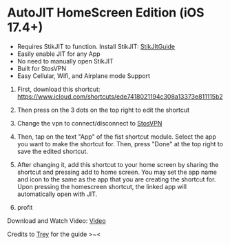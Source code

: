# AutoJIT HomeScreen Edition (iOS 17.4+)

- Requires StikJIT to function. Install StikJIT: [StikJItGuide](https://github.com/daisuke1227/guide-to-use-StikJIT/blob/main/StikJIT.md)
- Easily enable JIT for any App
- No need to manually open StikJIT
- Built for StosVPN
- Easy Cellular, Wifi, and Airplane mode Support

1. First, download this shortcut: https://www.icloud.com/shortcuts/ede7418021194c308a13373e811115b2

2. Then press on the 3 dots on the top right to edit the shortcut

3. Change the vpn to connect/disconnect to [StosVPN](https://testflight.apple.com/join/hBUbg4ZJ)

4. Then, tap on the text "App" of the fist shortcut module. Select the app you want to make the shortcut for. Then, press "Done" at the top right to save the edited shortcut.
5. After changing it, add this shortcut to your home screen by sharing the shortcut and pressing add to home screen. You may set the app name and icon to the same as the app that you are creating the shortcut for. Upon pressing the homescreen shortcut, the linked app will automatically open with JIT.

6. profit

Download and Watch Video: [Video](https://github.com/daisuke1227/guide-to-use-StikJIT/releases/download/videos/AutoJITHomeScreen.mov)

Credits to [Trey](https://github.com/TreyHam27) for the guide >~<
